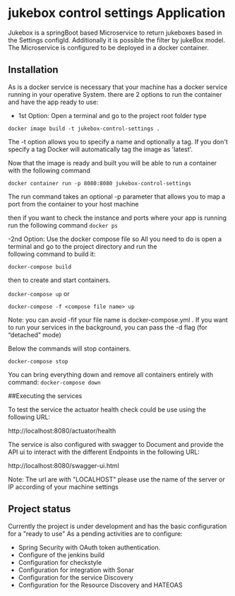 # jukebox control settings Application

Jukebox is a springBoot based Microservice to return jukeboxes based in the Settings configId.
Additionally it is possible the filter by jukeBox model.
The Microservice is configured to be deployed in a docker container. 

## Installation
As is a docker service is necessary that your machine has a docker service running in your operative System.
there are 2 options to run the container and have the app ready to use:

- 1st Option: Open a terminal and go to the project root folder type

`docker image build -t jukebox-control-settings . `

The -t option allows you to specify a name and optionally a tag. 
If you don't specify a tag Docker will automatically tag the image as 'latest'.

Now that the image is ready and built you will be able to run a container with the following command

`docker container run -p 8080:8080 jukebox-control-settings`

The run command takes an optional -p parameter that allows you to map a port from the container to your host machine

then if you want to check the instance and ports where your app is running run the following command 
`docker ps`

-2nd Option: Use the docker compose file so All you need to do is open a terminal and go to the project directory and run the  
following command to build it:

`docker-compose build`

then to create and start containers.

`docker-compose up`
or

`docker-compose -f <compose file name> up`

Note: you can avoid -fif your file name is docker-compose.yml . If you want to run your services in the background, you can pass the -d flag (for “detached” mode)

Below the commands will stop containers.

`docker-compose stop`

You can bring everything down and remove all containers entirely with command:
`docker-compose down`

##Executing the services

To test the service the actuator health check could be use using the following URL:

http://localhost:8080/actuator/health

The service is also configured with swagger to Document and provide the API ui to interact
with the different Endpoints in the following URL:

http://localhost:8080/swagger-ui.html

Note: The url are with "LOCALHOST" please use the name of the server or IP according of your machine settings 

## Project status

Currently the project is under development and has the basic configuration for a "ready to use"
As a pending activities are to configure:
- Spring Security with OAuth token authentication. 
- Configure of the jenkins build
- Configuration for checkstyle
- Configuration for integration with Sonar 
- Configuration for the service Discovery 
- Configuration for the Resource Discovery and HATEOAS
